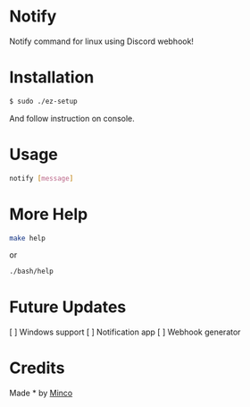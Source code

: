 # Notify
Notify command for linux using Discord webhook!

# Installation
```bash
$ sudo ./ez-setup
```
And follow instruction on console.

# Usage
```bash
notify [message]
```

# More Help
```bash
make help
```
or
```bash
./bash/help
```

# Future Updates
[ ] Windows support
[ ] Notification app
[ ] Webhook generator

# Credits
Made * by [Minco](https://discord.com/users/590826711147347973)
